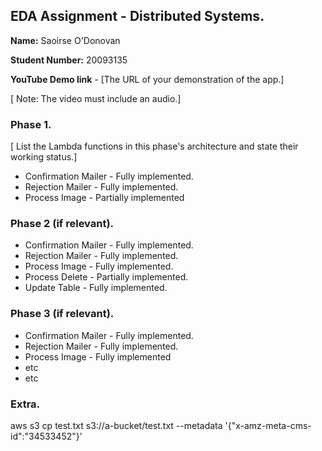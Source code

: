 ## EDA Assignment - Distributed Systems.

__Name:__ Saoirse O'Donovan

__Student Number:__ 20093135

__YouTube Demo link__ - [The URL of your demonstration of the app.]

[ Note: The video must include an audio.]

### Phase 1.

[ List the Lambda functions in this phase's architecture and state their working status.]

+ Confirmation Mailer - Fully implemented.
+ Rejection Mailer - Fully implemented.
+ Process Image - Partially implemented

### Phase 2 (if relevant).

+ Confirmation Mailer - Fully implemented.
+ Rejection Mailer - Fully implemented.
+ Process Image - Fully implemented.
+ Process Delete - Partially implemented.
+ Update Table - Fully implemented.

### Phase 3 (if relevant).

+ Confirmation Mailer - Fully implemented.
+ Rejection Mailer - Fully implemented.
+ Process Image - Fully implemented
+ etc
+ etc

### Extra.

aws s3 cp test.txt s3://a-bucket/test.txt --metadata '{"x-amz-meta-cms-id":"34533452"}'
